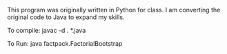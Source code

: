 This program was originally written in Python for class.  I am converting the original code to Java to expand my skills.

To compile:
javac -d . *.java

To Run:
java factpack.FactorialBootstrap

